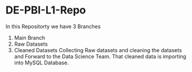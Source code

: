 # DE-PBI-L1-Repo
In this Repositorty we have 3 Branches 
1. Main Branch
2. Raw Datasets
3. Cleaned Datasets
Collecting Raw datasets and cleaning the datasets and Forward to the Data Science Team. That cleaned data is importing into MySQL Database.
